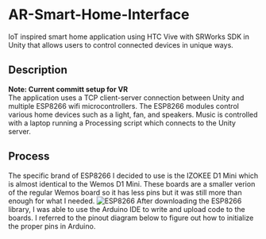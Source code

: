 # AR-Smart-Home-Interface
IoT inspired smart home application using HTC Vive with SRWorks SDK in Unity that allows users to control connected devices in unique ways.
## Description
**Note: Current committ setup for VR**  
The application uses a TCP client-server connection between Unity and multiple ESP8266 wifi microcontrollers. The ESP8266 modules control various home devices such as a light, fan, and speakers. Music is controlled with a laptop running a Processing script which connects to the Unity server.
## Process
The specific brand of ESP8266 I decided to use is the IZOKEE D1 Mini which is almost identical to the Wemos D1 Mini. These boards are a smaller verion of the regular Wemos board so it has less pins but it was still more than enough for what I needed.
![ESP8266](https://user-images.githubusercontent.com/49736223/81871421-fdf8cb00-9534-11ea-89e5-934cbad8721a.jpg)
After downloading the ESP8266 library, I was able to use the Arduino IDE to write and upload code to the boards. I referred to the pinout diagram below to figure out how to initialize the proper pins in Arduino.

